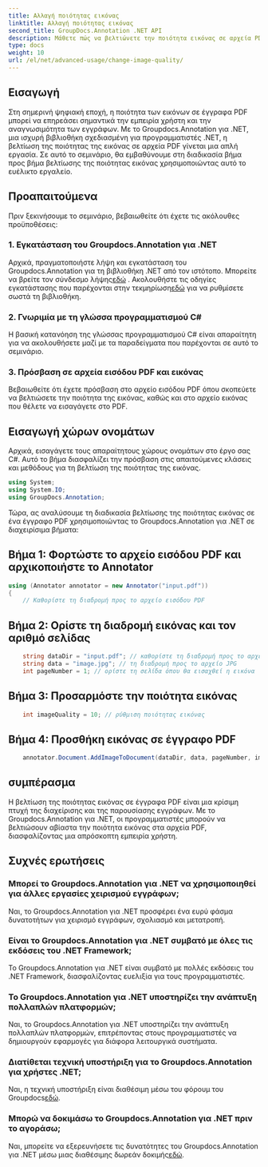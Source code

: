 ```yaml
---
title: Αλλαγή ποιότητας εικόνας
linktitle: Αλλαγή ποιότητας εικόνας
second_title: GroupDocs.Annotation .NET API
description: Μάθετε πώς να βελτιώνετε την ποιότητα εικόνας σε αρχεία PDF χρησιμοποιώντας το Groupdocs.Annotation για .NET. Ακολουθήστε τον βήμα προς βήμα οδηγό μας.
type: docs
weight: 10
url: /el/net/advanced-usage/change-image-quality/
---
```

## Εισαγωγή
Στη σημερινή ψηφιακή εποχή, η ποιότητα των εικόνων σε έγγραφα PDF μπορεί να επηρεάσει σημαντικά την εμπειρία χρήστη και την αναγνωσιμότητα των εγγράφων. Με το Groupdocs.Annotation για .NET, μια ισχυρή βιβλιοθήκη σχεδιασμένη για προγραμματιστές .NET, η βελτίωση της ποιότητας της εικόνας σε αρχεία PDF γίνεται μια απλή εργασία. Σε αυτό το σεμινάριο, θα εμβαθύνουμε στη διαδικασία βήμα προς βήμα βελτίωσης της ποιότητας εικόνας χρησιμοποιώντας αυτό το ευέλικτο εργαλείο.
## Προαπαιτούμενα
Πριν ξεκινήσουμε το σεμινάριο, βεβαιωθείτε ότι έχετε τις ακόλουθες προϋποθέσεις:
### 1. Εγκατάσταση του Groupdocs.Annotation για .NET
 Αρχικά, πραγματοποιήστε λήψη και εγκατάσταση του Groupdocs.Annotation για τη βιβλιοθήκη .NET από τον ιστότοπο. Μπορείτε να βρείτε τον σύνδεσμο λήψης[εδώ](https://releases.groupdocs.com/annotation/net/) . Ακολουθήστε τις οδηγίες εγκατάστασης που παρέχονται στην τεκμηρίωση[εδώ](https://reference.groupdocs.com/annotation/net/) για να ρυθμίσετε σωστά τη βιβλιοθήκη.
### 2. Γνωριμία με τη γλώσσα προγραμματισμού C#
Η βασική κατανόηση της γλώσσας προγραμματισμού C# είναι απαραίτητη για να ακολουθήσετε μαζί με τα παραδείγματα που παρέχονται σε αυτό το σεμινάριο.
### 3. Πρόσβαση σε αρχεία εισόδου PDF και εικόνας
Βεβαιωθείτε ότι έχετε πρόσβαση στο αρχείο εισόδου PDF όπου σκοπεύετε να βελτιώσετε την ποιότητα της εικόνας, καθώς και στο αρχείο εικόνας που θέλετε να εισαγάγετε στο PDF.

## Εισαγωγή χώρων ονομάτων
Αρχικά, εισαγάγετε τους απαραίτητους χώρους ονομάτων στο έργο σας C#. Αυτό το βήμα διασφαλίζει την πρόσβαση στις απαιτούμενες κλάσεις και μεθόδους για τη βελτίωση της ποιότητας της εικόνας.

```csharp
using System;
using System.IO;
using GroupDocs.Annotation;
```

Τώρα, ας αναλύσουμε τη διαδικασία βελτίωσης της ποιότητας εικόνας σε ένα έγγραφο PDF χρησιμοποιώντας το Groupdocs.Annotation για .NET σε διαχειρίσιμα βήματα:
## Βήμα 1: Φορτώστε το αρχείο εισόδου PDF και αρχικοποιήστε το Annotator
```csharp
using (Annotator annotator = new Annotator("input.pdf"))
{
    // Καθορίστε τη διαδρομή προς το αρχείο εισόδου PDF
```
## Βήμα 2: Ορίστε τη διαδρομή εικόνας και τον αριθμό σελίδας
```csharp
    string dataDir = "input.pdf"; // καθορίστε τη διαδρομή προς το αρχείο εισόδου PDF
    string data = "image.jpg"; // τη διαδρομή προς το αρχείο JPG
    int pageNumber = 1; // ορίστε τη σελίδα όπου θα εισαχθεί η εικόνα
```
## Βήμα 3: Προσαρμόστε την ποιότητα εικόνας
```csharp
    int imageQuality = 10; // ρύθμιση ποιότητας εικόνας
```
## Βήμα 4: Προσθήκη εικόνας σε έγγραφο PDF
```csharp
    annotator.Document.AddImageToDocument(dataDir, data, pageNumber, imageQuality);
```

## συμπέρασμα
Η βελτίωση της ποιότητας εικόνας σε έγγραφα PDF είναι μια κρίσιμη πτυχή της διαχείρισης και της παρουσίασης εγγράφων. Με το Groupdocs.Annotation για .NET, οι προγραμματιστές μπορούν να βελτιώσουν αβίαστα την ποιότητα εικόνας στα αρχεία PDF, διασφαλίζοντας μια απρόσκοπτη εμπειρία χρήστη.
## Συχνές ερωτήσεις
### Μπορεί το Groupdocs.Annotation για .NET να χρησιμοποιηθεί για άλλες εργασίες χειρισμού εγγράφων;
Ναι, το Groupdocs.Annotation για .NET προσφέρει ένα ευρύ φάσμα δυνατοτήτων για χειρισμό εγγράφων, σχολιασμό και μετατροπή.
### Είναι το Groupdocs.Annotation για .NET συμβατό με όλες τις εκδόσεις του .NET Framework;
Το Groupdocs.Annotation για .NET είναι συμβατό με πολλές εκδόσεις του .NET Framework, διασφαλίζοντας ευελιξία για τους προγραμματιστές.
### Το Groupdocs.Annotation για .NET υποστηρίζει την ανάπτυξη πολλαπλών πλατφορμών;
Ναι, το Groupdocs.Annotation για .NET υποστηρίζει την ανάπτυξη πολλαπλών πλατφορμών, επιτρέποντας στους προγραμματιστές να δημιουργούν εφαρμογές για διάφορα λειτουργικά συστήματα.
### Διατίθεται τεχνική υποστήριξη για το Groupdocs.Annotation για χρήστες .NET;
 Ναι, η τεχνική υποστήριξη είναι διαθέσιμη μέσω του φόρουμ του Groupdocs[εδώ](https://forum.groupdocs.com/c/annotation/10).
### Μπορώ να δοκιμάσω το Groupdocs.Annotation για .NET πριν το αγοράσω;
 Ναι, μπορείτε να εξερευνήσετε τις δυνατότητες του Groupdocs.Annotation για .NET μέσω μιας διαθέσιμης δωρεάν δοκιμής[εδώ](https://releases.groupdocs.com/).